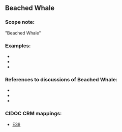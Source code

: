 
## Beached Whale 

###  Scope note: 
"Beached Whale" 

### Examples: 

* 
* 
* 

### References to discussions of Beached Whale:

* 

* 

* 

### CIDOC CRM mappings: 

* [E39](http://www.cidoc-crm.org/Entity/e39-actor/version-6.1)


